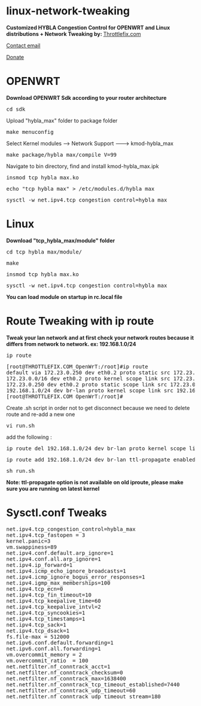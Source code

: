 # linux-network-tweaking

<b>Customized HYBLA Congestion Control for OPENWRT and Linux distributions + Network Tweaking by: </b><a href="http://ipv4.throttlefix.com">Throttlefix.com</a>

<a href="mailto:michael.gehaa@gmail.com">Contact email</a>

<a href="https://throttlefix.com/forum/">Donate</a>

# OPENWRT

<b> Download OPENWRT Sdk according to your router architecture</b>

<pre>cd sdk</pre>

Upload "hybla_max" folder to package folder
 
<pre>make menuconfig</pre>
 
Select Kernel modules --> Network Support ---> kmod-hybla_max
  
<pre>make package/hybla_max/compile V=99</pre>

Navigate to bin directory, find and install kmod-hybla_max.ipk
 
<pre>insmod tcp_hybla_max.ko</pre>
  
<pre>echo "tcp_hybla_max" > /etc/modules.d/hybla_max</pre>
  
<pre>sysctl -w net.ipv4.tcp_congestion_control=hybla_max</pre>

# Linux

<b>Download "tcp_hybla_max/module" folder</b>

<pre>cd tcp_hybla_max/module/</pre>
  
<pre>make</pre>
  
<pre>insmod tcp_hybla_max.ko</pre>
  
<pre>sysctl -w net.ipv4.tcp_congestion_control=hybla_max</pre>

<b>You can load module on startup in rc.local file</b>



# Route Tweaking with ip route
<b>Tweak your lan network and at first check your network routes because it differs from network to network. ex: 192.168.1.0/24</b>
<pre>ip route</pre>
<pre>
[root@THROTTLEFIX.COM_OpenWrT:/root]#ip route
default via 172.23.0.250 dev eth0.2 proto static src 172.23.0.249
172.23.0.0/16 dev eth0.2 proto kernel scope link src 172.23.0.249
172.23.0.250 dev eth0.2 proto static scope link src 172.23.0.249
192.168.1.0/24 dev br-lan proto kernel scope link src 192.168.1.1
[root@THROTTLEFIX.COM_OpenWrT:/root]#
</pre>
Create .sh script in order not to get disconnect because we need to delete route and re-add a new one
<pre>vi run.sh</pre>
add the following :
<pre>ip route del 192.168.1.0/24 dev br-lan proto kernel scope link src 192.168.1.1</pre>
<pre>ip route add 192.168.1.0/24 dev br-lan ttl-propagate enabled proto dhcp  scope global window 999999999  rtt 4000000000ms rttvar 0ms cwnd 1 initcwnd 1000 nexthop dev br-lan weight 1 realm 2</pre>
<pre>sh run.sh</pre>

<b>Note: ttl-propagate option is not available on old iproute, please make sure you are running on latest kernel</b>

# Sysctl.conf Tweaks
<pre>
net.ipv4.tcp_congestion_control=hybla_max
net.ipv4.tcp_fastopen = 3
kernel.panic=3
vm.swappiness=89
net.ipv4.conf.default.arp_ignore=1
net.ipv4.conf.all.arp_ignore=1
net.ipv4.ip_forward=1
net.ipv4.icmp_echo_ignore_broadcasts=1
net.ipv4.icmp_ignore_bogus_error_responses=1
net.ipv4.igmp_max_memberships=100
net.ipv4.tcp_ecn=0
net.ipv4.tcp_fin_timeout=10
net.ipv4.tcp_keepalive_time=60
net.ipv4.tcp_keepalive_intvl=2
net.ipv4.tcp_syncookies=1
net.ipv4.tcp_timestamps=1
net.ipv4.tcp_sack=1
net.ipv4.tcp_dsack=1
fs.file-max = 512000
net.ipv6.conf.default.forwarding=1
net.ipv6.conf.all.forwarding=1
vm.overcommit_memory = 2
vm.overcommit_ratio  = 100
net.netfilter.nf_conntrack_acct=1
net.netfilter.nf_conntrack_checksum=0
net.netfilter.nf_conntrack_max=1638400
net.netfilter.nf_conntrack_tcp_timeout_established=7440
net.netfilter.nf_conntrack_udp_timeout=60
net.netfilter.nf_conntrack_udp_timeout_stream=180
</pre>
